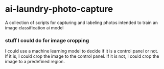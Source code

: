 # ai-laundry-photo-capture
A collection of scripts for capturing and labeling photos intended to train an image classification ai model


### stuff I could do for image cropping
I could use a machine learning model to decide if it is a control panel or not. If it is, I could crop the image to the control panel. If it is not, I could crop the image to a predefined region. 
